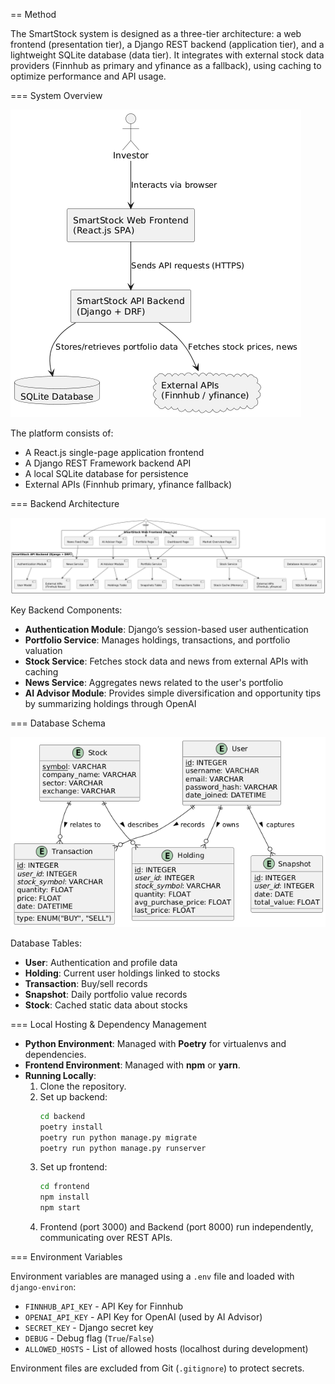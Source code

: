 == Method

The SmartStock system is designed as a three-tier architecture: a web frontend (presentation tier), a Django REST backend (application tier), and a lightweight SQLite database (data tier). It integrates with external stock data providers (Finnhub as primary and yfinance as a fallback), using caching to optimize performance and API usage.

=== System Overview

![System Overview](Design%20Documents/diagrams/png/system-overview.png)

The platform consists of:
- A React.js single-page application frontend
- A Django REST Framework backend API
- A local SQLite database for persistence
- External APIs (Finnhub primary, yfinance fallback)

=== Backend Architecture

![Component Architecture](Design%20Documents/diagrams/png/component-architecture.png)

Key Backend Components:
- **Authentication Module**: Django’s session-based user authentication
- **Portfolio Service**: Manages holdings, transactions, and portfolio valuation
- **Stock Service**: Fetches stock data and news from external APIs with caching
- **News Service**: Aggregates news related to the user's portfolio
- **AI Advisor Module**: Provides simple diversification and opportunity tips by summarizing holdings through OpenAI

=== Database Schema

![Database Schema](Design%20Documents/diagrams/png/database-schema.png)

Database Tables:
- **User**: Authentication and profile data
- **Holding**: Current user holdings linked to stocks
- **Transaction**: Buy/sell records
- **Snapshot**: Daily portfolio value records
- **Stock**: Cached static data about stocks

=== Local Hosting & Dependency Management

- **Python Environment**: Managed with **Poetry** for virtualenvs and dependencies.
- **Frontend Environment**: Managed with **npm** or **yarn**.
- **Running Locally**:
  1. Clone the repository.
  2. Set up backend:
      ```bash
      cd backend
      poetry install
      poetry run python manage.py migrate
      poetry run python manage.py runserver
      ```
  3. Set up frontend:
      ```bash
      cd frontend
      npm install
      npm start
      ```
  4. Frontend (port 3000) and Backend (port 8000) run independently, communicating over REST APIs.

=== Environment Variables

Environment variables are managed using a `.env` file and loaded with `django-environ`:
- `FINNHUB_API_KEY` - API Key for Finnhub
- `OPENAI_API_KEY` - API Key for OpenAI (used by AI Advisor)
- `SECRET_KEY` - Django secret key
- `DEBUG` - Debug flag (`True`/`False`)
- `ALLOWED_HOSTS` - List of allowed hosts (localhost during development)

Environment files are excluded from Git (`.gitignore`) to protect secrets.
